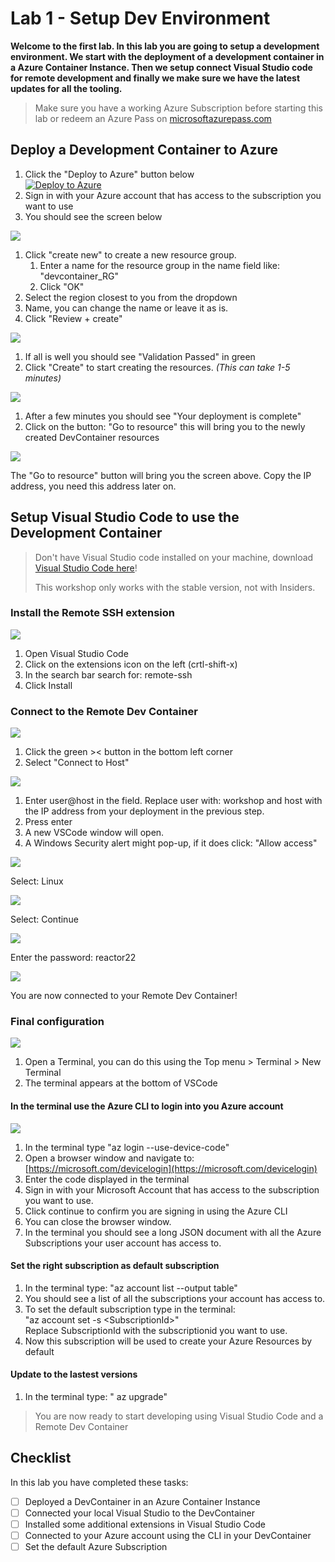 # Lab 1 - Setup Dev Environment

**Welcome to the first lab. In this lab you are going to setup a development environment. We start with the deployment of a development container in a Azure Container Instance. Then we setup connect Visual Studio code for remote development and finally we make sure we have the latest updates for all the tooling.**

> Make sure you have a working Azure Subscription before starting this lab or redeem an Azure Pass on [microsoftazurepass.com](https://www.microsoftazurepass.com)

## Deploy a Development Container to Azure

1. Click the "Deploy to Azure" button below\
   [![Deploy to Azure](https://aka.ms/deploytoazurebutton)](https://portal.azure.com/#create/Microsoft.Template/uri/https%3A%2F%2Fraw.githubusercontent.com%2FGlobalAICommunity%2Fdevcontainer%2Fmain%2Fazuredeploy.json)
2. Sign in with your Azure account that has access to the subscription you want to use
3. You should see the screen below

![](img/1.png)

1. Click "create new" to create a new resource group.&#x20;
   1. Enter a name for the resource group in the name field like: "devcontainer\_RG"
   2. Click "OK"
2. Select the region closest to you from the dropdown
3. Name, you can change the name or leave it as is.
4. Click "Review + create"

![](img/2.png)

1. If all is well you should see "Validation Passed" in green
2. Click "Create" to start creating the resources. _(This can take 1-5 minutes)_

![](img/3.png)

1. After a few minutes you should see "Your deployment is complete"
2. Click on the button: "Go to resource" this will bring you to the newly created DevContainer resources

![](img/4.png)

The "Go to resource" button will bring you the screen above. Copy the IP address, you need this address later on.

## Setup Visual Studio Code to use the Development Container


> Don't have Visual Studio code installed on your machine, download [Visual Studio Code here](https://code.visualstudio.com)!&#x20;
> 
> This workshop only works with the stable version, not with Insiders.


### Install the Remote SSH extension

![](img/5.png)

1. Open Visual Studio Code
2. Click on the extensions icon on the left (crtl-shift-x)
3. In the search bar search for:  remote-ssh
4. Click Install

### Connect to the Remote Dev Container

![](img/6.png)

1. Click the green >< button in the bottom left corner
2. Select "Connect to Host"

![](img/7.png)

1. Enter user@host in the field. Replace user with: workshop and host with the IP address from your deployment in the previous step.
2. Press enter
3. A new VSCode window will open.
4. A Windows Security alert might pop-up, if it does click: "Allow access"

![](img/8.png)

Select: Linux

![](img/9.png)

Select: Continue

![](img/9-5.png)

Enter the password: reactor22

![](img/10.png)

You are now connected to your Remote Dev Container!

### Final configuration

![](img/11.png)

1. Open a Terminal, you can do this using the Top menu > Terminal > New Terminal
2. The terminal appears at the bottom of VSCode

#### In the terminal use the Azure CLI to login into you Azure account

![](img/13.png)

1. In the terminal type "az login --use-device-code"
2. Open a browser window and navigate to: [https://microsoft.com/devicelogin](https://microsoft.com/devicelogin)
3. Enter the code displayed in the terminal
4. Sign in with your Microsoft Account that has access to the subscription you want to use.
5. Click continue to confirm you are signing in using the Azure CLI
6. You can close the browser window.
7. In the terminal you should see a long JSON document with all the Azure Subscriptions your user account has access to.

#### Set the right subscription as default subscription

1. In the terminal type: "az account list --output table"
2. You should see a list of all the subscriptions your account has access to.
3. To set the default subscription type in the terminal:\
   "az account set -s \<SubscriptionId>"\
   Replace SubscriptionId with the subscriptionid you want to use.
4. Now this subscription will be used to create your Azure Resources by default


#### Update to the lastest versions
1.  In the terminal type: " az upgrade"

> You are now ready to start developing using Visual Studio Code and a Remote Dev Container

## &#x20;Checklist

In this lab you have completed these tasks:

* [ ] Deployed a DevContainer in an Azure Container Instance
* [ ] Connected your local Visual Studio to the DevContainer
* [ ] Installed some additional extensions in Visual Studio Code
* [ ] Connected to your Azure account using the CLI in your DevContainer
* [ ] Set the default Azure Subscription&#x20;
